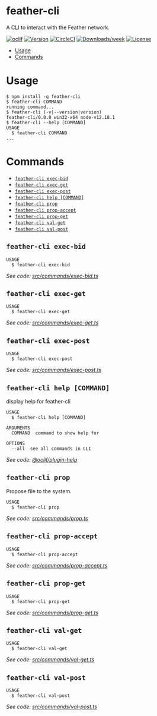 feather-cli
=======

A CLI to interact with the Feather network.

[![oclif](https://img.shields.io/badge/cli-oclif-brightgreen.svg)](https://oclif.io)
[![Version](https://img.shields.io/npm/v/feather.svg)](https://npmjs.org/package/feather)
[![CircleCI](https://circleci.com/gh/okirpane/feather-cli/tree/master.svg?style=shield)](https://circleci.com/gh/okirpane/feather-cli/tree/master)
[![Downloads/week](https://img.shields.io/npm/dw/feather.svg)](https://npmjs.org/package/feather)
[![License](https://img.shields.io/npm/l/feather.svg)](https://github.com/okirpane/feather-cli/blob/master/package.json)

<!-- toc -->
* [Usage](#usage)
* [Commands](#commands)
<!-- tocstop -->
# Usage
<!-- usage -->
```sh-session
$ npm install -g feather-cli
$ feather-cli COMMAND
running command...
$ feather-cli (-v|--version|version)
feather-cli/0.0.0 win32-x64 node-v12.18.1
$ feather-cli --help [COMMAND]
USAGE
  $ feather-cli COMMAND
...
```
<!-- usagestop -->
# Commands
<!-- commands -->
* [`feather-cli exec-bid`](#feather-cli-exec-bid)
* [`feather-cli exec-get`](#feather-cli-exec-get)
* [`feather-cli exec-post`](#feather-cli-exec-post)
* [`feather-cli help [COMMAND]`](#feather-cli-help-command)
* [`feather-cli prop`](#feather-cli-prop)
* [`feather-cli prop-accept`](#feather-cli-prop-accept)
* [`feather-cli prop-get`](#feather-cli-prop-get)
* [`feather-cli val-get`](#feather-cli-val-get)
* [`feather-cli val-post`](#feather-cli-val-post)

## `feather-cli exec-bid`

```
USAGE
  $ feather-cli exec-bid
```

_See code: [src/commands/exec-bid.ts](https://github.com/okirpane/feather-cli/blob/v0.0.0/src/commands/exec-bid.ts)_

## `feather-cli exec-get`

```
USAGE
  $ feather-cli exec-get
```

_See code: [src/commands/exec-get.ts](https://github.com/okirpane/feather-cli/blob/v0.0.0/src/commands/exec-get.ts)_

## `feather-cli exec-post`

```
USAGE
  $ feather-cli exec-post
```

_See code: [src/commands/exec-post.ts](https://github.com/okirpane/feather-cli/blob/v0.0.0/src/commands/exec-post.ts)_

## `feather-cli help [COMMAND]`

display help for feather-cli

```
USAGE
  $ feather-cli help [COMMAND]

ARGUMENTS
  COMMAND  command to show help for

OPTIONS
  --all  see all commands in CLI
```

_See code: [@oclif/plugin-help](https://github.com/oclif/plugin-help/blob/v3.2.2/src/commands/help.ts)_

## `feather-cli prop`

Propose file to the system.

```
USAGE
  $ feather-cli prop
```

_See code: [src/commands/prop.ts](https://github.com/okirpane/feather-cli/blob/v0.0.0/src/commands/prop.ts)_

## `feather-cli prop-accept`

```
USAGE
  $ feather-cli prop-accept
```

_See code: [src/commands/prop-accept.ts](https://github.com/okirpane/feather-cli/blob/v0.0.0/src/commands/prop-accept.ts)_

## `feather-cli prop-get`

```
USAGE
  $ feather-cli prop-get
```

_See code: [src/commands/prop-get.ts](https://github.com/okirpane/feather-cli/blob/v0.0.0/src/commands/prop-get.ts)_

## `feather-cli val-get`

```
USAGE
  $ feather-cli val-get
```

_See code: [src/commands/val-get.ts](https://github.com/okirpane/feather-cli/blob/v0.0.0/src/commands/val-get.ts)_

## `feather-cli val-post`

```
USAGE
  $ feather-cli val-post
```

_See code: [src/commands/val-post.ts](https://github.com/okirpane/feather-cli/blob/v0.0.0/src/commands/val-post.ts)_
<!-- commandsstop -->
